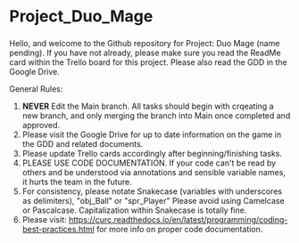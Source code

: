# Project_Duo_Mage

###
Hello, and welcome to the Github repository for Project: Duo Mage (name pending). 
If you have not already, please make sure you read the ReadMe card within the Trello board for this project.
Please also read the GDD in the Google Drive.

General Rules: 
  1. **NEVER** Edit the Main branch. All tasks should begin with crqeating a new branch, and only merging the 
      branch into Main once completed and approved.
  2. Please visit the Google Drive for up to date information on the game in the GDD and related documents.
  3. Please update Trello cards accordingly after beginning/finishing tasks.
  4. PLEASE USE CODE DOCUMENTATION. If your code can't be read by others and be understood
      via annotations and sensible variable names, it hurts the team in the future.
  5. For consistency, please notate Snakecase (variables with underscores as delimiters), "obj_Ball" or "spr_Player"
      Please avoid using Camelcase or Pascalcase. Capitalization within Snakecase is totally fine.
  6. Please visit: https://curc.readthedocs.io/en/latest/programming/coding-best-practices.html
    for more info on proper code documentation.

###
